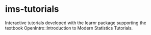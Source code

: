 # ims-tutorials
Interactive tutorials developed with the learnr package supporting the textbook OpenIntro::Introduction to Modern Statistics Tutorials.

